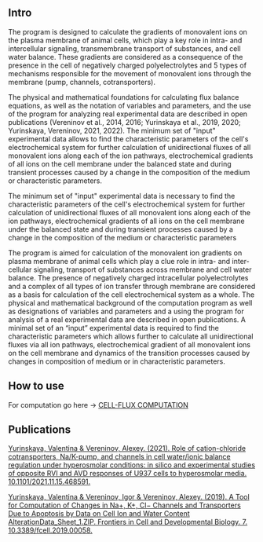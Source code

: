 ## Intro
The program is designed to calculate the gradients of monovalent ions on the plasma membrane of
animal cells, which play a key role in intra- and intercellular signaling, transmembrane transport of
substances, and cell water balance. These gradients are considered as a consequence of the presence in
the cell of negatively charged polyelectrolytes and 5 types of mechanisms responsible for the movement
of monovalent ions through the membrane (pump, channels, cotransporters).
 
 The physical and mathematical foundations for calculating flux balance equations, as well as the notation of variables and
parameters, and the use of the program for analyzing real experimental data are described in open
publications (Vereninov et al., 2014, 2016; Yurinskaya et al., 2019, 2020; Yurinskaya, Vereninov,
2021, 2022). The minimum set of "input" experimental data allows to find the characteristic
parameters of the cell's electrochemical system for further calculation of unidirectional fluxes of all
monovalent ions along each of the ion pathways, electrochemical gradients of all ions on the cell
membrane under the balanced state and during transient processes caused by a change in the
composition of the medium or characteristic parameters.

 The minimum set of "input" experimental data is necessary to find the characteristic parameters of the
cell's electrochemical system for further calculation of unidirectional fluxes of all monovalent ions along
each of the ion pathways, electrochemical gradients of all ions on the cell membrane under the
balanced state and during transient processes caused by a change in the composition of the medium or
characteristic parameters

 The program is aimed for calculation of the monovalent ion gradients on plasma membrane of animal
cells which play a clue role in intra- and inter-cellular signaling, transport of substances across
membrane and cell water balance. The presence of negatively charged intracellular polyelectrolytes and
a complex of all types of ion transfer through membrane are considered as a basis for calculation of the
cell electrochemical system as a whole. 
 The physical and mathematical background of the computation
program as well as designations of variables and parameters and a using the program for analysis of a
real experimental data are described in open publications. A minimal set of an “input”
experimental data is required to find the characteristic parameters which allows further to calculate all
unidirectional fluxes via all ion pathways, electrochemical gradient of all monovalent ions on the cell
membrane and dynamics of the transition processes caused by changes in composition of medium or in
characteristic parameters.

## How to use

For computation go here -> [CELL-FLUX COMPUTATION](https://vereninov.com/cellflux)

## Publications

[Yurinskaya, Valentina & Vereninov, Alexey. (2021). Role of cation-chloride cotransporters, Na/K-pump, and channels in cell water/ionic balance regulation under hyperosmolar conditions: in silico and experimental studies of opposite RVI and AVD responses of U937 cells to hyperosmolar media. 10.1101/2021.11.15.468591. ](https://www.researchgate.net/publication/356271762_Role_of_cation-chloride_cotransporters_NaK-pump_and_channels_in_cell_waterionic_balance_regulation_under_hyperosmolar_conditions_in_silico_and_experimental_studies_of_opposite_RVI_and_AVD_responses_of)

[Yurinskaya, Valentina & Vereninov, Igor & Vereninov, Alexey. (2019). A Tool for Computation of Changes in Na+, K+, Cl− Channels and Transporters Due to Apoptosis by Data on Cell Ion and Water Content AlterationData_Sheet_1.ZIP. Frontiers in Cell and Developmental Biology. 7. 10.3389/fcell.2019.00058.](https://www.researchgate.net/publication/332490963_A_Tool_for_Computation_of_Changes_in_Na_K_Cl-_Channels_and_Transporters_Due_to_Apoptosis_by_Data_on_Cell_Ion_and_Water_Content_AlterationData_Sheet_1ZIP)
 
 

